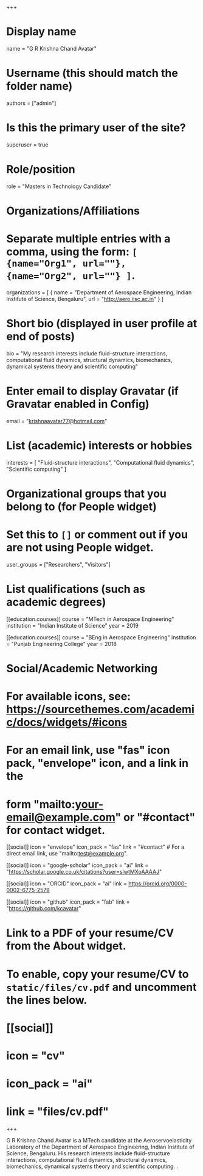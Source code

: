 +++
# Display name
name = "G R Krishna Chand Avatar"

# Username (this should match the folder name)
authors = ["admin"]

# Is this the primary user of the site?
superuser = true

# Role/position
role = "Masters in Technology Candidate"

# Organizations/Affiliations
#   Separate multiple entries with a comma, using the form: `[ {name="Org1", url=""}, {name="Org2", url=""} ]`.
organizations = [ { name = "Department of Aerospace Engineering, Indian Institute of Science, Bengaluru", url = "http://aero.iisc.ac.in" } ]

# Short bio (displayed in user profile at end of posts)
bio = "My research interests include fluid-structure interactions, computational fluid dynamics, structural dynamics, biomechanics, dynamical systems theory and scientific computing"

# Enter email to display Gravatar (if Gravatar enabled in Config)
email = "krishnaavatar77@hotmail.com"

# List (academic) interests or hobbies
interests = [
  "Fluid-structure interactions",
  "Computational fluid dynamics",
  "Scientific computing"
]

# Organizational groups that you belong to (for People widget)
#   Set this to `[]` or comment out if you are not using People widget.
user_groups = ["Researchers", "Visitors"]

# List qualifications (such as academic degrees)
[[education.courses]]
  course = "MTech in Aerospace Engineering"
  institution = "Indian Institute of Science"
  year = 2019

[[education.courses]]
  course = "BEng in Aerospace Engineering"
  institution = "Punjab Engineering College"
  year = 2018

# Social/Academic Networking
# For available icons, see: https://sourcethemes.com/academic/docs/widgets/#icons
#   For an email link, use "fas" icon pack, "envelope" icon, and a link in the
#   form "mailto:your-email@example.com" or "#contact" for contact widget.

[[social]]
  icon = "envelope"
  icon_pack = "fas"
  link = "#contact"  # For a direct email link, use "mailto:test@example.org".
  
[[social]]
  icon = "google-scholar"
  icon_pack = "ai"
  link = "https://scholar.google.co.uk/citations?user=sIwtMXoAAAAJ"
 
 [[social]]
  icon = "ORCID"
  icon_pack = "ai"
  link = https://orcid.org/0000-0002-6775-2579

[[social]]
  icon = "github"
  icon_pack = "fab"
  link = "https://github.com/kcavatar"

# Link to a PDF of your resume/CV from the About widget.
# To enable, copy your resume/CV to `static/files/cv.pdf` and uncomment the lines below.
# [[social]]
#   icon = "cv"
#   icon_pack = "ai"
#   link = "files/cv.pdf"

+++

G R Krishna Chand Avatar is a MTech candidate at the Aeroservoelasticity Laboratory of the Department of Aerospace Engineering, Indian Institute of Science, Bengaluru. His research interests include fluid-structure interactions, computational fluid dynamics, structural dynamics, biomechanics, dynamical systems theory and scientific computing.
.
